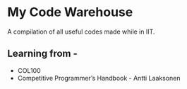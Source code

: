 # My Code Warehouse
A compilation of all useful codes made while in IIT.

## Learning from -
* COL100
* Competitive Programmer’s Handbook - Antti Laaksonen
